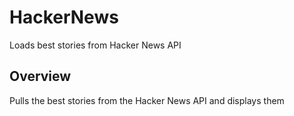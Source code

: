 # HackerNews
Loads best stories from Hacker News API

## Overview
Pulls the best stories from the Hacker News API and displays them